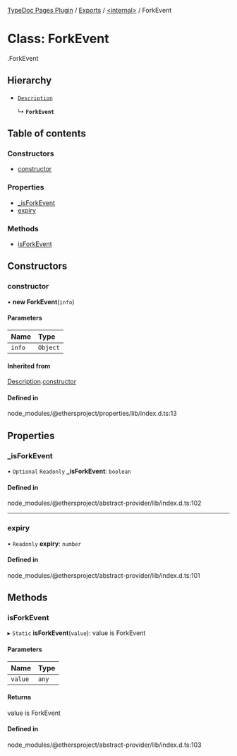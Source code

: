 [TypeDoc Pages Plugin](../README.md) / [Exports](../modules.md) / [<internal\>](../modules/internal_.md) / ForkEvent

# Class: ForkEvent

[<internal>](../modules/internal_.md).ForkEvent

## Hierarchy

- [`Description`](internal_.Description.md)

  ↳ **`ForkEvent`**

## Table of contents

### Constructors

- [constructor](internal_.ForkEvent.md#constructor)

### Properties

- [\_isForkEvent](internal_.ForkEvent.md#_isforkevent)
- [expiry](internal_.ForkEvent.md#expiry)

### Methods

- [isForkEvent](internal_.ForkEvent.md#isforkevent)

## Constructors

### constructor

• **new ForkEvent**(`info`)

#### Parameters

| Name | Type |
| :------ | :------ |
| `info` | `Object` |

#### Inherited from

[Description](internal_.Description.md).[constructor](internal_.Description.md#constructor)

#### Defined in

node_modules/@ethersproject/properties/lib/index.d.ts:13

## Properties

### \_isForkEvent

• `Optional` `Readonly` **\_isForkEvent**: `boolean`

#### Defined in

node_modules/@ethersproject/abstract-provider/lib/index.d.ts:102

___

### expiry

• `Readonly` **expiry**: `number`

#### Defined in

node_modules/@ethersproject/abstract-provider/lib/index.d.ts:101

## Methods

### isForkEvent

▸ `Static` **isForkEvent**(`value`): value is ForkEvent

#### Parameters

| Name | Type |
| :------ | :------ |
| `value` | `any` |

#### Returns

value is ForkEvent

#### Defined in

node_modules/@ethersproject/abstract-provider/lib/index.d.ts:103
